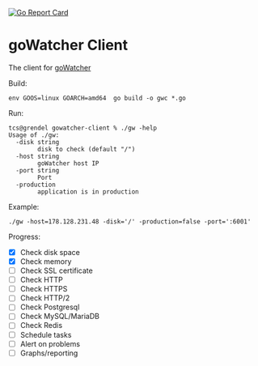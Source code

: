 [![Go Report Card](https://goreportcard.com/badge/github.com/tsawler/gowatcher-client?style=flat-square)](https://goreportcard.com/report/github.com/tsawler/gowatcher-client) 


# goWatcher Client

The client for [goWatcher](https://github.com/tsawler/gowatcher)

Build:

~~~
env GOOS=linux GOARCH=amd64  go build -o gwc *.go
~~~

Run:

~~~
tcs@grendel gowatcher-client % ./gw -help
Usage of ./gw:
  -disk string
        disk to check (default "/")
  -host string
        goWatcher host IP
  -port string
        Port
  -production
        application is in production
~~~

Example:

~~~
./gw -host=178.128.231.48 -disk='/' -production=false -port=':6001'
~~~

Progress:

- [x] Check disk space
- [x] Check memory
- [ ] Check SSL certificate
- [ ] Check HTTP
- [ ] Check HTTPS
- [ ] Check HTTP/2
- [ ] Check Postgresql
- [ ] Check MySQL/MariaDB
- [ ] Check Redis
- [ ] Schedule tasks
- [ ] Alert on problems
- [ ] Graphs/reporting